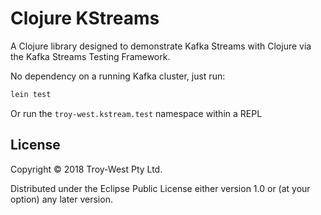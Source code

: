 # Clojure KStreams

A Clojure library designed to demonstrate Kafka Streams with Clojure via the Kafka Streams Testing Framework.

No dependency on a running Kafka cluster, just run:

```bash
lein test
```

Or run the `troy-west.kstream.test` namespace within a REPL

## License

Copyright © 2018 Troy-West Pty Ltd.

Distributed under the Eclipse Public License either version 1.0 or (at
your option) any later version.
